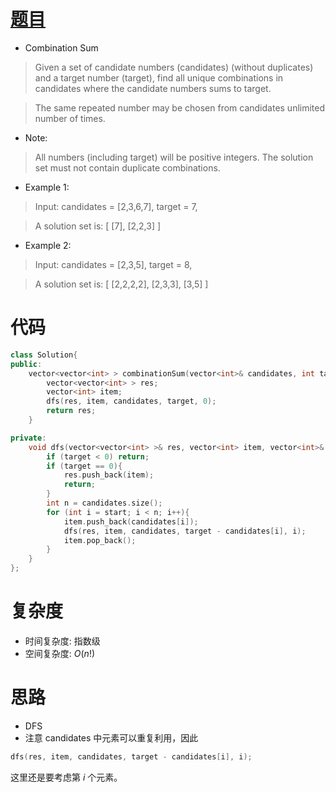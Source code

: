 # [题目](https://leetcode.com/problems/combination-sum/)

* Combination Sum

> Given a set of candidate numbers (candidates) (without duplicates) and a target number (target), find all unique combinations in candidates where the candidate numbers sums to target.

> The same repeated number may be chosen from candidates unlimited number of times.

* Note:

> All numbers (including target) will be positive integers.
> The solution set must not contain duplicate combinations.

* Example 1:

> Input: candidates = [2,3,6,7], target = 7,

> A solution set is:
    [
     [7],
     [2,2,3]
    ]

* Example 2:

> Input: candidates = [2,3,5], target = 8,

> A solution set is:
    [
     [2,2,2,2],
     [2,3,3],
     [3,5]
    ]


# 代码

```cpp
class Solution{
public:
    vector<vector<int> > combinationSum(vector<int>& candidates, int target) {
        vector<vector<int> > res;
        vector<int> item;
        dfs(res, item, candidates, target, 0);
        return res;
    }

private:
    void dfs(vector<vector<int> >& res, vector<int> item, vector<int>& candidates, int target, int start){
        if (target < 0) return;
        if (target == 0){
            res.push_back(item);
            return;
        }
        int n = candidates.size();
        for (int i = start; i < n; i++){
            item.push_back(candidates[i]);
            dfs(res, item, candidates, target - candidates[i], i);
            item.pop_back();
        }
    }
};
```

# 复杂度

* 时间复杂度: 指数级
* 空间复杂度: $O(n!)$

# 思路

* DFS
* 注意 candidates 中元素可以重复利用，因此
```cpp
dfs(res, item, candidates, target - candidates[i], i);
```
这里还是要考虑第 $i$ 个元素。